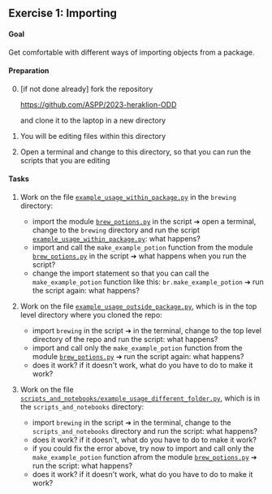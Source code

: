## Exercise 1: Importing

#### Goal

Get comfortable with different ways of importing objects from a package.

#### Preparation

0. [if not done already] fork the repository

    https://github.com/ASPP/2023-heraklion-ODD

   and clone it to the laptop in a new directory

1. You will be editing files within this directory
2. Open a terminal and change to this directory, so that you can run the scripts that you are editing

#### Tasks

1. Work on the file [`example_usage_within_package.py`](../brewing/example_usage_within_package.py) in the `brewing` directory:

   * import the module [`brew_potions.py`](../brewing/brew_potions.py) in the script ➔ open a terminal, change to the `brewing` directory and run the script [`example_usage_within_package.py`](../brewing/example_usage_within_package.py): what happens? 
   * import and call the `make_example_potion` function from the module [`brew_potions.py`](../brewing/brew_potions.py) in the script ➔ what happens when you run the script?
   * change the import statement so that you can call the `make_example_potion` function like this: `br.make_example_potion` ➔ run the script again: what happens?

2. Work on the file [`example_usage_outside_package.py`](../example_usage_outside_package.py), which is in the top level directory where you cloned the repo:
   * import `brewing` in the script ➔ in the terminal, change to the top level directory of the repo and run the script: what happens?
   * import and call only the `make_example_potion` function from the module [`brew_potions.py`](../brewing/brew_potions.py) ➔ run the script again: what happens?
   * does it work? if it doesn't work, what do you have to do to make it work?

3. Work on the file [`scripts_and_notebooks/example_usage_different_folder.py`](../scripts_and_notebooks/example_usage_different_folder.py), which is in the `scripts_and_notebooks` directory:
   * import `brewing` in the script ➔ in the terminal, change to the `scripts_and_notebooks` directory and run the script: what happens?
   * does it work? if it doesn't, what do you have to do to make it work? 
   * if you could fix the error above, try now to import and call only the `make_example_potion` function afrom the module [`brew_potions.py`](../brewing/brew_potions.py) ➔ run the script: what happens?
   * does it work? if it doesn't work, what do you have to do to make it work?
